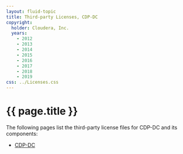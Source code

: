 ```yaml
---
layout: fluid-topic
title: Third-party Licenses, CDP-DC
copyright:
  holder: Cloudera, Inc.
  years:
    - 2012
    - 2013
    - 2014
    - 2015
    - 2016
    - 2017
    - 2018
    - 2019
css: ../Licenses.css
---
```

# {{ page.title }}

The following pages list the third-party license files for CDP-DC and its components:

* [CDP-DC](ctpl_cdpdc70.html)
